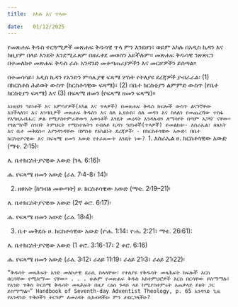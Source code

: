```yaml
---
title:  አካሉ እና ጥላው

date:   01/12/2025
---
```


የመጽሐፍ ቅዱስ ተርጓሚዎች መጽሐፍ ቅዱሳዊ ጥላ ምን እንደሆነ፣ ወይም አካሉ በአዲስ ኪዳን እና ከዚያም በላይ እንዴት እንደሚፈጸም በዘፈቀደ መወሰን አይችሉም። መጽሐፍ ቅዱሳዊ ንጽጽርን በተመለከተ መጽሐፍ ቅዱስ ራሱ አንዳንድ መቆጣጠሪያዎችን እና መርሆዎችን ይሰጣል።

በተመሳሳይ፣ አዲስ ኪዳን የአንድን ምሳሌያዊ ፍጻሜ ሦስት የተለያዩ ደረጃዎች ያብራራል፡ (1) በክርስቶስ ሕይወት ውስጥ (ክርስቶሳዊው ፍጻሜ)፣ (2) በቤተ ክርስቲያን ልምምድ ውስጥ (የቤተ ክርስቲያን ፍጻሜ) እና (3) በፍጻሜ ዘመን (የፍጻሜ ዘመን ፍጻሜ)።

`እነዚህን ዓይነቶች እና አምሳያዎች(አካል እና ጥላዎች) በመጽሐፍ ቅዱስ ክፍሎች ውስጥ ልናገኛቸው እንችላለን፣ እና አንባቢዎች መጽሐፍ ቅዱስን እና ስለ ኢየሱስ፣ ስለ መዳን እና ስላለን የመጨረሻው ተስፋ የእግዚአብሔር ቃል የሚያስተምራቸውን እውነቶች እንዴት መረዳት እንዳለብን ለማሳየት በጣም አጋዥ ናቸው። የጎልማሶች ሰንበት ትምህርት የሚከተሉትን የብሉይ ኪዳን ዓይነቶች(ጥላዎች) ይመልከቱ፡- እስራኤል፣ ዘጸአት እና ቤተ መቅደሱ። እያንዳንዳቸው በሦስቱ የአካልነት ደረጃዎች፡ - በክርስቶሳዊው አውድ፣ በቤተ ክርስቲያናዊው እና በፍጻሜ ዘመን አውድ የተፈጸሙት እንዴት ነው?
`1. እስራኤል ሀ. ክርስቶሳዊው አውድ (ማቴ. 2፡15)፡



ለ. ቤተክርስትያናዊው አውድ (ገላ. 6:16)፡



ሐ. የፍጻሜ ዘመን አውድ (ራዕ. 7፡4-8፣ 14)፡




2. ዘፀአት (ከግብፅ መውጣት) ሀ. ክርስቶሳዊው አውድ (ማቴ. 2፡19–21)፡


ለ. ቤተክርስትያናዊው አውድ (2ኛ ቆሮ. 6፡17)፡


ሐ. የፍጻሜ ዘመን አውድ (ራዕ. 18፡4)፡



3. ቤተ መቅደሱ ሀ. ክርስቶሳዊው አውድ (ዮሐ. 1:14፣ ዮሐ. 2:21፣ ማቴ. 26፡61):



ለ. ቤተክርስትያናዊው አውድ (1 ቆሮ. 3:16-17፣ 2 ቆሮ. 6:16)



ሐ. የፍጻሜ ዘመን አውድ (ራዕ. 3፡12፣ ራዕይ 11፡19፣ ራዕይ 21፡3፣ ራዕይ 21፡22)፡



`“ቅዱሳት መጻሕፍት አንድ መለኮታዊ ደራሲ ስላላቸው፣ የተለያዩ የቅዱሳት መጻሕፍት ክፍሎች እርስ በርሳቸው የሚስማሙ ናቸው። . . . ሁሉም የመጽሐፍ ቅዱስ አስተምህሮዎች እርስ በርሳቸው ይስማማሉ፤ የአንድ ጥቅስ ትርጓሜ ቅዱሳት መጻሕፍት በዚያ ርዕሰ ጉዳይ ላይ ከሚያስተምሩት አጠቃላይ ይዘት ጋር ይስማማል።” Handbook of Seventh-day Adventist Theology, p. 65 አንዳንድ ጊዜ የአንዳንድ ጥቅሶችን ትርጉም ለመረዳት ሲከብዳችሁ ምን ታደርጋላችሁ?`